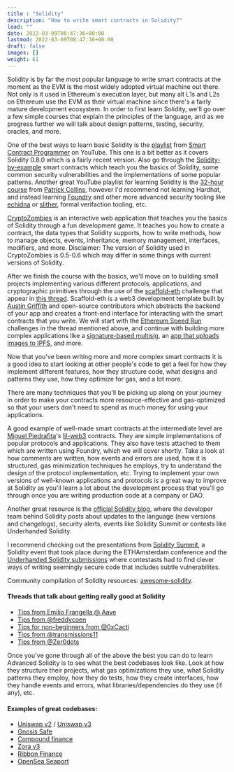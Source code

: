 ```yaml
---
title : "Solidity"
description: "How to write smart contracts in Solidity?"
lead: ""
date: 2022-03-09T08:47:36+00:00
lastmod: 2022-03-09T08:47:36+00:00
draft: false
images: []
weight: 61
---
```


Solidity is by far the most popular language to write smart contracts at the moment as the EVM is the most widely adopted virtual machine out there. Not only is it used in Ethereum's execution layer, but many alt L1s and L2s on Ethereum use the EVM as their virtual machine since there's a fairly mature development ecosystem. In order to first learn Solidity, we'll go over a few simple courses that explain the principles of the language, and as we progress further we will talk about design patterns, testing, security, oracles, and more.

One of the best ways to learn basic Solidity is the [playlist](https://www.youtube.com/playlist?list=PLO5VPQH6OWdVQwpQfw9rZ67O6Pjfo6q-p) from [Smart Contract Programmer](https://twitter.com/ProgrammerSmart) on YouTube. This one is a bit better as it covers Solidity 0.8.0 which is a fairly recent version. Also go through the [Solidity-by-example](https://solidity-by-example.org/) smart contracts which teach you the basics of Solidity, some common security vulnerabilities and the implementations of some popular patterns. Another great YouTube playlist for learning Solidity is the [32-hour course](https://www.youtube.com/watch?v=gyMwXuJrbJQ&t=3s&ab_channel=freeCodeCamp.org) from [Patrick Collins](https://twitter.com/PatrickAlphaC?s=20&t=YIr0inN2hQ0cetHUISwqmA), however I'd recommend not learning Hardhat, and instead learning [Foundry](https://github.com/foundry-rs/foundry) and other more advanced security tooling like [echidna](https://github.com/crytic/echidna) or [slither](https://github.com/crytic/slither), formal verifaction tooling, etc.

[CryptoZombies](https://cryptozombies.io/en/course/) is an interactive web application that teaches you the basics of Solidity through a fun development game. It teaches you how to create a contract, the data types that Solidity supports, how to write methods, how to manage objects, events, inheritance, memory management, interfaces, modifiers, and more. Disclaimer: The version of Solidity used in CryptoZombies is 0.5-0.6 which may differ in some things with current versions of Solidity.

After we finish the course with the basics, we'll move on to building small projects implementing various different protocols, applications, and cryptographic primitives through the use of the [scaffold-eth](https://github.com/scaffold-eth/scaffold-eth) challenge that appear in [this thread](https://twitter.com/austingriffith/status/1483834810359377923?s=20&t=lkXzcAH2cT5xf7btyMAs0A). Scaffold-eth is a web3 development template built by [Austin Griffith](https://twitter.com/austingriffith) and open-source contributors which abstracts the backend of your app and creates a front-end interface for interacting with the smart contracts that you write. We will start with the [Ethereum Speed Run](https://speedrunethereum.com/
) challenges in the thread mentioned above, and continue with building more complex applications like a [signature-based multisig](https://github.com/scaffold-eth/scaffold-eth-examples/tree/meta-multi-sig), an [app that uploads images to IPFS](https://github.com/scaffold-eth/scaffold-eth/tree/image-upload-ipfs), and more.

Now that you've been writing more and more complex smart contracts it is a good idea to start looking at other people's code to get a feel for how they implement different features, how they structure code, what designs and patterns they use, how they optimize for gas, and a lot more.

There are many techniques that you'll be picking up along on your journey in order to make your contracts more resource-effective and gas-optimized so that your users don't need to spend as much money for using your applications.

A good example of well-made smart contracts at the intermediate level are [Miguel Piedrafita](https://twitter.com/m1guelpf)'s [lil-web3](https://github.com/m1guelpf/lil-web3/tree/main/src) contracts. They are simple implementations of popular protocols and applications. They also have tests attached to them which are written using Foundry, which we will cover shortly. Take a look at how comments are written, how events and errors are used, how it is structured, gas minimization techniques he employs, try to understand the design of the protocol implementation, etc. Trying to implement your own versions of well-known applications and protocols is a great way to improve at Solidity as you'll learn a lot about the development process that you'll go through once you are writing production code at a company or DAO.

Another great resource is the [official Solidity blog](https://blog.soliditylang.org/), where the developer team behind Solidity posts about updates to the language (new versions and changelogs), security alerts, events like Solidity Summit or contests like Underhanded Solidity.

I recommend checking out the presentations from [Solidity Summit](https://blog.soliditylang.org/2022/05/03/solidity-summit-2022-recap/), a Solidity event that took place during the ETHAmsterdam conference and the [Underhanded Solidity submissions](https://blog.soliditylang.org/2022/04/09/announcing-the-underhanded-contest-winners-2022/) where contestasts had to find clever ways of writing seemingly secure code that includes subtle vulnerabilites.

Community compilation of Solidity resources: [awesome-solidity](https://github.com/bkrem/awesome-solidity).

#### Threads that talk about getting really good at Solidity

- [Tips from Emilio Frangella @ Aave](https://twitter.com/The3D_/status/1485308693935763458?s=20&t=s2cbKFxvZ3tpjkFqcbyLfA)
- [Tips from @freddycoen](https://twitter.com/freddycoen/status/1485572733706682368)
- [Tips for non-beginners from @0xCacti](https://twitter.com/0xcacti/status/1485079302601207810?s=20&t=Iu2DlMREKnTAzGzifVZLMA)
- [Tips from @transmissions11](https://twitter.com/transmissions11/status/1485159010210770946?s=20&t=Iu2DlMREKnTAzGzifVZLMA)
- [Tips from @Zer0dots](https://twitter.com/zer0dots/status/1500652477409988614?s=21)

Once you've gone through all of the above the best you can do to learn Advanced Solidity is to see what the best codebases look like. Look at how they structure their projects, what gas optimizations they use, what Solidity patterns they employ, how they do tests, how they create interfaces, how they handle events and errors, what libraries/dependencies do they use (if any), etc.

#### Examples of great codebases:

- [Uniswap v2](https://github.com/Uniswap/v2-core) / [Uniswap v3](https://github.com/Uniswap/v3-core)
- [Gnosis Safe](https://github.com/safe-global/safe-contracts)
- [Compound finance](https://github.com/compound-finance/compound-protocol)
- [Zora v3](https://github.com/ourzora/v3)
- [Ribbon Finance](https://github.com/ribbon-finance/ribbon-v2/tree/master/contracts)
- [OpenSea Seaport](https://github.com/ProjectOpenSea/seaport)
